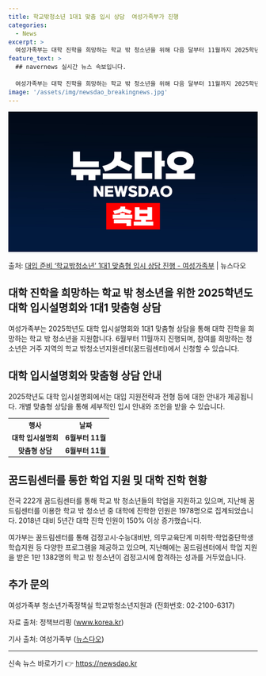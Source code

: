 ```yaml
---
title: 학교밖청소년 1대1 맞춤 입시 상담  여성가족부가 진행
categories:
  - News
excerpt: >
  여성가족부는 대학 진학을 희망하는 학교 밖 청소년을 위해 다음 달부터 11월까지 2025학년도 대학 입시설명…
feature_text: >
  ## navernews 실시간 뉴스 속보입니다.

  여성가족부는 대학 진학을 희망하는 학교 밖 청소년을 위해 다음 달부터 11월까지 2025학년도 대학 입시설명…
image: '/assets/img/newsdao_breakingnews.jpg'
---
```


![뉴스다오 속보](/assets/img/newsdao_breakingnews.jpg)

<p>출처: <a href="https://newsdao.kr/3940" rel="dofollow">대입 준비 ‘학교밖청소년’ 1대1 맞춤형 입시 상담 진행 - 여성가족부</a> | 뉴스다오</p>

<h2 data-ke-size="size26">대학 진학을 희망하는 학교 밖 청소년을 위한 2025학년도 대학 입시설명회와 1대1 맞춤형 상담</h2>
<p data-ke-size="size16">여성가족부는 2025학년도 대학 입시설명회와 1대1 맞춤형 상담을 통해 대학 진학을 희망하는 학교 밖 청소년을 지원합니다. 6월부터 11월까지 진행되며, 참여를 희망하는 청소년은 거주 지역의 학교 밖청소년지원센터(꿈드림센터)에서 신청할 수 있습니다.</p>

<h2 data-ke-size="size24">대학 입시설명회와 맞춤형 상담 안내</h2>
<p data-ke-size="size16">2025학년도 대학 입시설명회에서는 대입 지원전략과 전형 등에 대한 안내가 제공됩니다. 개별 맞춤형 상담을 통해 세부적인 입시 안내와 조언을 받을 수 있습니다.</p>

<table>
	<tr>
		<th>행사</th>
		<th>날짜</th>
	</tr>
	<tr>
		<td style="text-align: center; height: 17px;"><b>대학 입시설명회</b></td>
		<td style="text-align: center; height: 17px;"><b>6월부터 11월</b></td>
	</tr>
	<tr>
		<td style="text-align: center; height: 17px;"><b>맞춤형 상담</b></td>
		<td style="text-align: center; height: 17px;"><b>6월부터 11월</b></td>
	</tr>
</table>

<h2 data-ke-size="size24">꿈드림센터를 통한 학업 지원 및 대학 진학 현황</h2>
<p data-ke-size="size16">전국 222개 꿈드림센터를 통해 학교 밖 청소년들의 학업을 지원하고 있으며, 지난해 꿈드림센터를 이용한 학교 밖 청소년 중 대학에 진학한 인원은 1978명으로 집계되었습니다. 2018년 대비 5년간 대학 진학 인원이 150% 이상 증가했습니다.</p>

<p data-ke-size="size16">여가부는 꿈드림센터를 통해 검정고시·수능대비반, 의무교육단계 미취학·학업중단학생 학습지원 등 다양한 프로그램을 제공하고 있으며, 지난해에는 꿈드림센터에서 학업 지원을 받은 1만 1382명의 학교 밖 청소년이 검정고시에 합격하는 성과를 거두었습니다.</p>

<h2 data-ke-size="size24">추가 문의</h2>
<p data-ke-size="size16">여성가족부 청소년가족정책실 학교밖청소년지원과 (전화번호: 02-2100-6317)</p>
<p data-ke-size="size16">자료 출처: 정책브리핑 (<a href="https://www.korea.kr">www.korea.kr</a>)</p>
<p data-ke-size="size16">기사 출처: 여성가족부 (<a href="https://newsdao.kr/3940">뉴스다오</a>)</p>
<hr> 

신속 뉴스 바로가기 👉 <a href="https://newsdao.kr" rel="dofollow">https://newsdao.kr</a>


